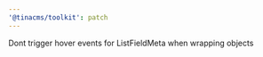 ```yaml
---
'@tinacms/toolkit': patch
---
```


Dont trigger hover events for ListFieldMeta when wrapping objects

